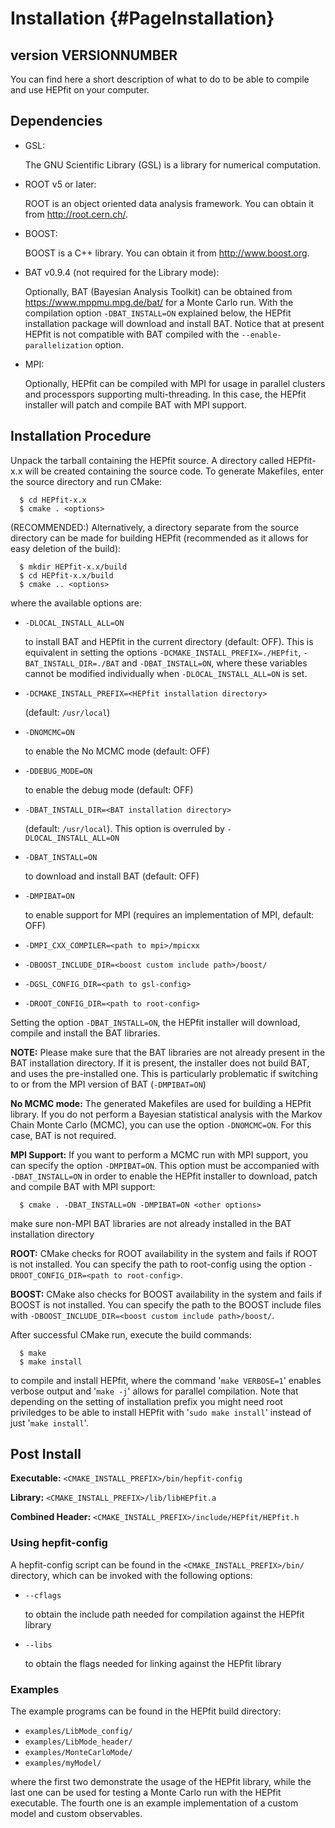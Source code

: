 Installation   {#PageInstallation}
===================================================================

version VERSIONNUMBER
-----------

You can find here a short description of what to do to be able to compile 
and use HEPfit on your computer.


Dependencies
------------

  * GSL:  

    The GNU Scientific Library (GSL) is a library for numerical computation. 

  * ROOT v5 or later:  

    ROOT is an object oriented data analysis framework. You can obtain 
    it from http://root.cern.ch/.

  * BOOST:  

    BOOST is a C++ library. You can obtain it from http://www.boost.org.

  * BAT v0.9.4 (not required for the Library mode):  

    Optionally, BAT (Bayesian Analysis Toolkit) can be obtained from 
    https://www.mppmu.mpg.de/bat/ for a Monte Carlo run. With the compilation 
    option `-DBAT_INSTALL=ON` explained below, the HEPfit installation package 
    will download and install BAT. Notice that at present HEPfit is not
    compatible with BAT compiled with the `--enable-parallelization` option.

  * MPI:  

    Optionally, HEPfit can be compiled with MPI for usage in parallel 
    clusters and processpors supporting multi-threading. In this case,
    the HEPfit installer will patch and compile BAT with MPI support.


Installation Procedure
----------------------
Unpack the tarball containing the HEPfit source. A directory called 
HEPfit-x.x will be created containing the source code. To generate 
Makefiles, enter the source directory and run CMake:

~~~~~~~~~~~~~~~~~~~~~~  
  $ cd HEPfit-x.x  
  $ cmake . <options>  
~~~~~~~~~~~~~~~~~~~~~~

(RECOMMENDED:) Alternatively, a directory separate from the source directory can be made for
building HEPfit (recommended as it allows for easy deletion of the build):

~~~~~~~~~~~~~~~~~~~~~~~~~~~~  
  $ mkdir HEPfit-x.x/build  
  $ cd HEPfit-x.x/build  
  $ cmake .. <options>  
~~~~~~~~~~~~~~~~~~~~~~~~~~~~  

where the available options are:

  * `-DLOCAL_INSTALL_ALL=ON`  

    to install BAT and HEPfit in the current directory (default: OFF). 
    This is equivalent in setting the options `-DCMAKE_INSTALL_PREFIX=./HEPfit`, 
    `-BAT_INSTALL_DIR=./BAT` and `-DBAT_INSTALL=ON`, where these variables cannot 
    be modified individually when `-DLOCAL_INSTALL_ALL=ON` is set. 

  * `-DCMAKE_INSTALL_PREFIX=<HEPfit installation directory>`  

    (default: `/usr/local`)  
  
  * `-DNOMCMC=ON`  

    to enable the No MCMC mode (default: OFF)

  * `-DDEBUG_MODE=ON`  

    to enable the debug mode (default: OFF)

  * `-DBAT_INSTALL_DIR=<BAT installation directory>`  

    (default: `/usr/local`). This option is overruled by `-DLOCAL_INSTALL_ALL=ON`

  * `-DBAT_INSTALL=ON`  

    to download and install BAT (default: OFF)

  * `-DMPIBAT=ON`  

    to enable support for MPI
    (requires an implementation of MPI, default: OFF)

  * `-DMPI_CXX_COMPILER=<path to mpi>/mpicxx`

  * `-DBOOST_INCLUDE_DIR=<boost custom include path>/boost/`  

  * `-DGSL_CONFIG_DIR=<path to gsl-config>`  

  * `-DROOT_CONFIG_DIR=<path to root-config>`  

Setting the option `-DBAT_INSTALL=ON`, the HEPfit installer will download, 
compile and install the BAT libraries.

**NOTE:**
Please make sure that the BAT libraries are not already present in the
BAT installation directory. If it is present, the installer does not
build BAT, and uses the pre-installed one. This is particularly problematic
if switching to or from the MPI version of BAT (`-DMPIBAT=ON`)

**No MCMC mode:**
The generated Makefiles are used for building a HEPfit library. If
you do not perform a Bayesian statistical analysis with the Markov
Chain Monte Carlo (MCMC), you can use the option `-DNOMCMC=ON`. For
this case, BAT is not required. 

**MPI Support:**
If you want to perform a MCMC run with MPI support, you can specify
the option `-DMPIBAT=ON`. This option must be accompanied with
`-DBAT_INSTALL=ON` in order to enable the HEPfit installer to
download, patch and compile BAT with MPI support:

~~~~~~~~~~~~~~~~~~~~~~~~~~~~~~~~~~~~~~~~~~~~~~~~~~~~~~~~~  
  $ cmake . -DBAT_INSTALL=ON -DMPIBAT=ON <other options>  
~~~~~~~~~~~~~~~~~~~~~~~~~~~~~~~~~~~~~~~~~~~~~~~~~~~~~~~~~

make sure non-MPI BAT libraries are not already installed in the 
BAT installation directory

**ROOT:**
CMake checks for ROOT availability in the system and fails if ROOT is
not installed. You can specify the path to root-config using the
option `-DROOT_CONFIG_DIR=<path to root-config>`. 

**BOOST:**
CMake also checks for BOOST availability in the system and fails if
BOOST is not installed. You can specify the path to the BOOST include
files with `-DBOOST_INCLUDE_DIR=<boost custom include path>/boost/`. 

After successful CMake run, execute the build commands:

~~~~~~~~~~~~~~~~~  
  $ make  
  $ make install  
~~~~~~~~~~~~~~~~~

to compile and install HEPfit, where the command '`make VERBOSE=1`'
enables verbose output and '`make -j`' allows for parallel compilation.
Note that depending on the setting of installation prefix you might
need root priviledges to be able to install HEPfit with '`sudo make
install`' instead of just '`make install`'.


Post Install
------------

**Executable:** `<CMAKE_INSTALL_PREFIX>/bin/hepfit-config`  

**Library:** `<CMAKE_INSTALL_PREFIX>/lib/libHEPfit.a`  

**Combined Header:** `<CMAKE_INSTALL_PREFIX>/include/HEPfit/HEPfit.h`  

### Using hepfit-config

A hepfit-config script can be found in the `<CMAKE_INSTALL_PREFIX>/bin/`
directory, which can be invoked with the following options:

  * `--cflags`  

    to obtain the include path needed for compilation against the HEPfit library

  * `--libs`  

    to obtain the flags needed for linking against the HEPfit library

### Examples

The example programs can be found in the HEPfit build directory:  

  * `examples/LibMode_config/`  
  * `examples/LibMode_header/` 
  * `examples/MonteCarloMode/`
  * `examples/myModel/`

where the first two demonstrate the usage of the HEPfit library, while 
the last one can be used for testing a Monte Carlo run with the HEPfit 
executable. The fourth one is an example implementation of a custom 
model and custom observables.



